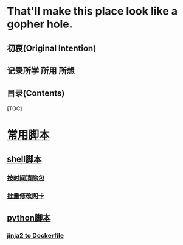 # That'll make this place look like a gopher hole.

## 初衷(Original Intention)
记录所学 所用 所想
- 

## 目录(Contents)
[TOC]
# [常用脚本](script)
## [shell脚本](script/shell)
### [按时间清除包](script/shell/clear_packages.md)
### [批量修改网卡](script/shell/set_network.md)
## [python脚本](script/python)
### [jinja2 to Dockerfile](script/python/prepare.py)

